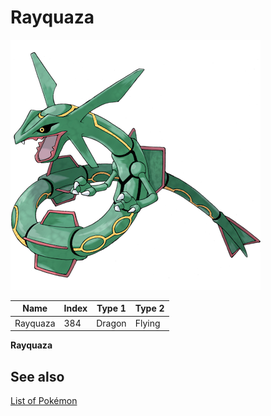 # Rayquaza


![Rayquaza](images/384.png)

| **Name** | **Index** | **Type 1** | **Type 2** |
|----|----|----|----|
| Rayquaza | 384 | Dragon | Flying  |

**Rayquaza** 

## See also

[List of Pokémon](../pokemon.md)
